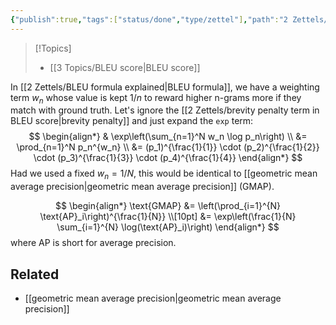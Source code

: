 ```yaml
---
{"publish":true,"tags":["status/done","type/zettel"],"path":"2 Zettels/relation of BLEU score with GMAP.md","permalink":"/2-zettels/relation-of-bleu-score-with-gmap/","PassFrontmatter":true}
---
```




> [!Topics]
> - [[3 Topics/BLEU score\|BLEU score]]

In [[2 Zettels/BLEU formula explained\|BLEU formula]], we have a weighting term $w_n$ whose value is kept $1/n$ to reward higher n-grams more if they match with ground truth. Let's ignore the [[2 Zettels/brevity penalty term in BLEU score\|brevity penalty]] and just expand the `exp` term:
$$
\begin{align*}
& \exp\left(\sum_{n=1}^N w_n \log p_n\right) \\
&= \prod_{n=1}^N p_n^{w_n} \\
&= (p_1)^{\frac{1}{1}} \cdot (p_2)^{\frac{1}{2}} \cdot (p_3)^{\frac{1}{3}} \cdot (p_4)^{\frac{1}{4}}
\end{align*}
$$
Had we used a fixed $w_n=1/N$, this would be identical to [[geometric mean average precision\|geometric mean average precision]] (GMAP).

$$
\begin{align*}
\text{GMAP} &= \left(\prod_{i=1}^{N} \text{AP}_i\right)^{\frac{1}{N}} \\[10pt]
&= \exp\left(\frac{1}{N} \sum_{i=1}^{N} \log(\text{AP}_i)\right)
\end{align*}
$$
where AP is short for average precision.

## Related
- [[geometric mean average precision\|geometric mean average precision]]
